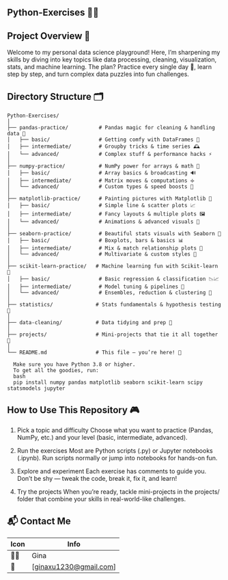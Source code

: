 ## Python-Exercises 🚀🐍

## Project Overview 🎉
Welcome to my personal data science playground! Here, I’m sharpening my skills by diving into key topics like data processing, cleaning, visualization, stats, and machine learning. The plan? Practice every single day 💪, learn step by step, and turn complex data puzzles into fun challenges.

## Directory Structure 🗂️
```plaintext
Python-Exercises/
│
├── pandas-practice/          # Pandas magic for cleaning & handling data 🐼
│   ├── basic/                # Getting comfy with DataFrames 📄
│   ├── intermediate/         # Groupby tricks & time series 🕰️
│   └── advanced/             # Complex stuff & performance hacks ⚡
│
├── numpy-practice/           # NumPy power for arrays & math 🧮
│   ├── basic/                # Array basics & broadcasting 🔊
│   ├── intermediate/         # Matrix moves & computations ➗
│   └── advanced/             # Custom types & speed boosts 🚀
│
├── matplotlib-practice/      # Painting pictures with Matplotlib 🎨
│   ├── basic/                # Simple line & scatter plots 📈
│   ├── intermediate/         # Fancy layouts & multiple plots 🖼️
│   └── advanced/             # Animations & advanced visuals 🎥
│
├── seaborn-practice/         # Beautiful stats visuals with Seaborn 🌊
│   ├── basic/                # Boxplots, bars & basics 📊
│   ├── intermediate/         # Mix & match relationship plots 🔄
│   └── advanced/             # Multivariate & custom styles 🎨
│
├── scikit-learn-practice/   # Machine learning fun with Scikit-learn 🤖
│   ├── basic/                # Basic regression & classification 📉📈
│   ├── intermediate/         # Model tuning & pipelines 🔧
│   └── advanced/             # Ensembles, reduction & clustering 🧩
│
├── statistics/              # Stats fundamentals & hypothesis testing 🎲
│
├── data-cleaning/           # Data tidying and prep 🧹
│
├── projects/                # Mini-projects that tie it all together 🎯
│
└── README.md                # This file — you’re here! 📖
```
```## Environment Setup 🛠️
  Make sure you have Python 3.8 or higher.
  To get all the goodies, run:
  bash
  pip install numpy pandas matplotlib seaborn scikit-learn scipy statsmodels jupyter
```

## How to Use This Repository 🎮
 1. Pick a topic and difficulty
Choose what you want to practice (Pandas, NumPy, etc.) and your level (basic, intermediate, advanced).

 2. Run the exercises
Most are Python scripts (.py) or Jupyter notebooks (.ipynb). Run scripts normally or jump into notebooks for hands-on fun.

 3. Explore and experiment
Each exercise has comments to guide you. Don’t be shy — tweak the code, break it, fix it, and learn!

  4. Try the projects
When you’re ready, tackle mini-projects in the projects/ folder that combine your skills in real-world-like challenges.

## 📬 Contact Me

| Icon  | Info                  |
|-------|-----------------------|
| 👩‍💻    |  Gina                 |
| 📧    | [ginaxu1230@gmail.com]|
